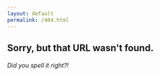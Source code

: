 ```yaml
---
layout: default
permalink: /404.html
---
```



## Sorry, but that URL wasn't found.

###### Did you spell it right?!

